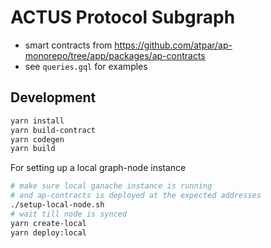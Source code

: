 # ACTUS Protocol Subgraph

- smart contracts from https://github.com/atpar/ap-monorepo/tree/app/packages/ap-contracts
- see `queries.gql` for examples

## Development

```sh
yarn install
yarn build-contract
yarn codegen
yarn build
```

For setting up a local graph-node instance
```sh
# make sure local ganache instance is running
# and ap-contracts is deployed at the expected addresses
./setup-local-node.sh
# wait till node is synced
yarn create-local
yarn deploy:local
```